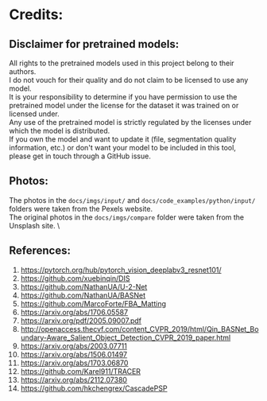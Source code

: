 # Credits:
## Disclaimer for pretrained models:
All rights to the pretrained models used in this project belong to their authors. \
I do not vouch for their quality and do not claim to be licensed to use any model. \
It is your responsibility to determine if you have permission to use the pretrained model under the license for the dataset it was trained on or licensed under. \
Any use of the pretrained model is strictly regulated by the licenses under which the model is distributed. \
If you own the model and want to update it (file, segmentation quality information, etc.) or don't want your model to be included in this tool, please get in touch through a GitHub issue.


## Photos:
The photos in the `docs/imgs/input/` and `docs/code_examples/python/input/` folders were taken from the Pexels website. \
The original photos in the `docs/imgs/compare` folder were taken from the Unsplash site. \


## References:
1. https://pytorch.org/hub/pytorch_vision_deeplabv3_resnet101/
2. https://github.com/xuebinqin/DIS
3. https://github.com/NathanUA/U-2-Net
4. https://github.com/NathanUA/BASNet
5. https://github.com/MarcoForte/FBA_Matting
6. https://arxiv.org/abs/1706.05587
7. https://arxiv.org/pdf/2005.09007.pdf
8. http://openaccess.thecvf.com/content_CVPR_2019/html/Qin_BASNet_Boundary-Aware_Salient_Object_Detection_CVPR_2019_paper.html
9. https://arxiv.org/abs/2003.07711
10. https://arxiv.org/abs/1506.01497
11. https://arxiv.org/abs/1703.06870
12. https://github.com/Karel911/TRACER
13. https://arxiv.org/abs/2112.07380
14. https://github.com/hkchengrex/CascadePSP

